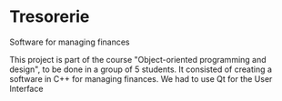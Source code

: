 # Tresorerie
Software for managing finances

This project is part of the course "Object-oriented programming and design", to be done in a group of 5 students. It consisted of creating a software in C++ for managing finances. We had to use Qt for the User Interface

